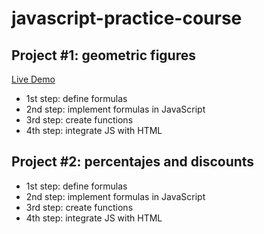 # javascript-practice-course

## Project #1: geometric figures

[Live Demo](https://barbimt.github.io/javascript-practice-course)

- 1st step: define formulas
- 2nd step: implement formulas in JavaScript
- 3rd step: create functions
- 4th step: integrate JS with HTML

## Project #2: percentajes and discounts

- 1st step: define formulas
- 2nd step: implement formulas in JavaScript
- 3rd step: create functions
- 4th step: integrate JS with HTML
